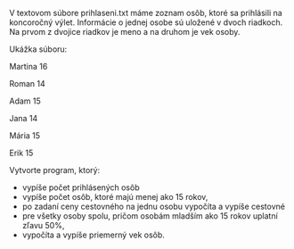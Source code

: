 V textovom súbore prihlaseni.txt máme zoznam osôb, ktoré sa
    prihlásili na koncoročný výlet. Informácie o jednej osobe sú uložené
    v dvoch riadkoch. Na prvom z dvojice riadkov je meno a na druhom je
    vek osoby.

Ukážka súboru:

Martina 16

Roman 14

Adam 15

Jana 14

Mária 15

Erik 15

Vytvorte program, ktorý:

* vypíše počet prihlásených osôb
* vypíše počet osôb, ktoré majú menej ako 15 rokov,
* po zadaní ceny cestovného na jednu osobu vypočíta a vypíše cestovné
* pre všetky osoby spolu, pričom osobám mladším ako 15 rokov uplatní zľavu 50%,
* vypočíta a vypíše priemerný vek osôb.